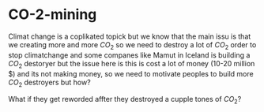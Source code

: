# CO-2-mining

Climat change is a coplikated topick but we know that the main issu is that we creating more and more $CO_2$ so we need to destroy a lot of $CO_2$ order to stop climatchange and some companes like Mamut in Iceland is building a $CO_2$ destoryer but the issue here is this is cost a lot of money (10-20 million $) and its not making money, so we need to motivate peoples to build more $CO_2$ destroyers but how?

What if they get reworded affter they destroyed a cupple tones of $CO_2$?
